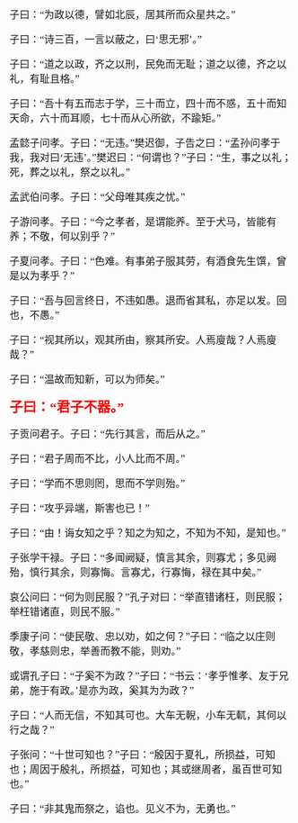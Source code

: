 <font face=楷体 size=4>
子曰：“为政以德，譬如北辰，居其所而众星共之。”

子曰：“诗三百，一言以蔽之，曰‘思无邪’。”

子曰：“道之以政，齐之以刑，民免而无耻；道之以德，齐之以礼，有耻且格。”

子曰：“吾十有五而志于学，三十而立，四十而不惑，五十而知天命，六十而耳顺，七十而从心所欲，不踰矩。”

孟懿子问孝。子曰：“无违。”樊迟御，子告之曰：“孟孙问孝于我，我对曰‘无违’。”樊迟曰：“何谓也？”子曰：“生，事之以礼；死，葬之以礼，祭之以礼。”

孟武伯问孝。子曰：“父母唯其疾之忧。”

子游问孝。子曰：“今之孝者，是谓能养。至于犬马，皆能有养；不敬，何以别乎？”

子夏问孝。子曰：“色难。有事弟子服其劳，有酒食先生馔，曾是以为孝乎？”

子曰：“吾与回言终日，不违如愚。退而省其私，亦足以发。回也，不愚。”

子曰：“视其所以，观其所由，察其所安。人焉廋哉？人焉廋哉？”

子曰：“温故而知新，可以为师矣。”

<font face=楷体 color=red size=5 style="font-weight: bold">子曰：“君子不器。”</font>

子贡问君子。子曰：“先行其言，而后从之。”

子曰：“君子周而不比，小人比而不周。”

子曰：“学而不思则罔，思而不学则殆。”

子曰：“攻乎异端，斯害也已！”

子曰：“由！诲女知之乎？知之为知之，不知为不知，是知也。”

子张学干禄。子曰：“多闻阙疑，慎言其余，则寡尤；多见阙殆，慎行其余，则寡悔。言寡尤，行寡悔，禄在其中矣。”

哀公问曰：“何为则民服？”孔子对曰：“举直错诸枉，则民服；举枉错诸直，则民不服。”

季康子问：“使民敬、忠以劝，如之何？”子曰：“临之以庄则敬，孝慈则忠，举善而教不能，则劝。”

或谓孔子曰：“子奚不为政？”子曰：“书云：‘孝乎惟孝、友于兄弟，施于有政。’是亦为政，奚其为为政？”

子曰：“人而无信，不知其可也。大车无輗，小车无軏，其何以行之哉？”

子张问：“十世可知也？”子曰：“殷因于夏礼，所损益，可知也；周因于殷礼，所损益，可知也；其或继周者，虽百世可知也。”

子曰：“非其鬼而祭之，谄也。见义不为，无勇也。”

</font>